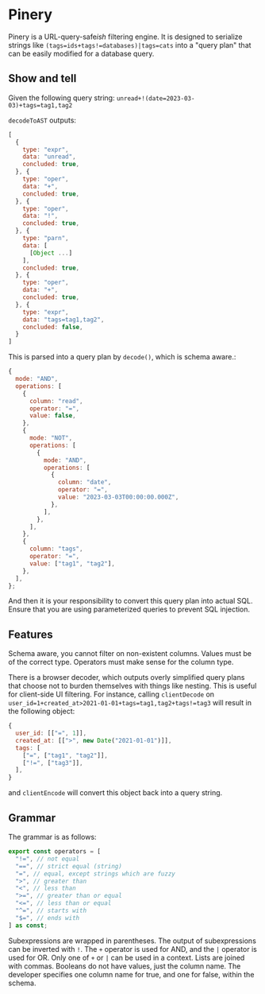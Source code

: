 # Pinery

Pinery is a URL-query-safe*ish* filtering engine. It is designed to serialize strings like `(tags=ids+tags!=databases)|tags=cats` into a "query plan" that can be easily modified for a database query.

## Show and tell

Given the following query string: `unread+!(date=2023-03-03)+tags=tag1,tag2`

`decodeToAST` outputs:

```js
[
  {
    type: "expr",
    data: "unread",
    concluded: true,
  }, {
    type: "oper",
    data: "+",
    concluded: true,
  }, {
    type: "oper",
    data: "!",
    concluded: true,
  }, {
    type: "parn",
    data: [
      [Object ...]
    ],
    concluded: true,
  }, {
    type: "oper",
    data: "+",
    concluded: true,
  }, {
    type: "expr",
    data: "tags=tag1,tag2",
    concluded: false,
  }
]
```

This is parsed into a query plan by `decode()`, which is schema aware.:

```js
{
  mode: "AND",
  operations: [
    {
      column: "read",
      operator: "=",
      value: false,
    },
    {
      mode: "NOT",
      operations: [
        {
          mode: "AND",
          operations: [
            {
              column: "date",
              operator: "=",
              value: "2023-03-03T00:00:00.000Z",
            },
          ],
        },
      ],
    },
    {
      column: "tags",
      operator: "=",
      value: ["tag1", "tag2"],
    },
  ],
};
```

And then it is your responsibility to convert this query plan into actual SQL. Ensure that you are using parameterized queries to prevent SQL injection.

## Features

Schema aware, you cannot filter on non-existent columns. Values must be of the correct type. Operators must make sense for the column type.

There is a browser decoder, which outputs overly simplified query plans that choose not to burden themselves with things like nesting. This is useful for client-side UI filtering. For instance, calling `clientDecode` on `user_id=1+created_at>2021-01-01+tags=tag1,tag2+tags!=tag3` will result in the following object:

```js
{
  user_id: [["=", 1]],
  created_at: [[">", new Date("2021-01-01")]],
  tags: [
    ["=", ["tag1", "tag2"]],
    ["!=", ["tag3"]],
  ],
}
```

and `clientEncode` will convert this object back into a query string.

## Grammar

The grammar is as follows:

```ts
export const operators = [
  "!=", // not equal
  "==", // strict equal (string)
  "=", // equal, except strings which are fuzzy
  ">", // greater than
  "<", // less than
  ">=", // greater than or equal
  "<=", // less than or equal
  "^=", // starts with
  "$=", // ends with
] as const;
```

Subexpressions are wrapped in parentheses. The output of subexpressions can be inverted with `!`. The `+` operator is used for AND, and the `|` operator is used for OR. Only one of `+` or `|` can be used in a context. Lists are joined with commas. Booleans do not have values, just the column name. The developer specifies one column name for true, and one for false, within the schema.
